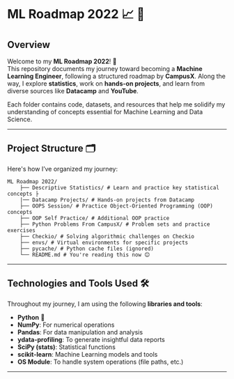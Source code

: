 # **ML Roadmap 2022 📈 🤖**

## **Overview**
Welcome to my **ML Roadmap 2022**! 🚀  
This repository documents my journey toward becoming a **Machine Learning Engineer**, following a structured roadmap by **CampusX**. Along the way, I explore **statistics**, work on **hands-on projects**, and learn from diverse sources like **Datacamp** and **YouTube**.

Each folder contains code, datasets, and resources that help me solidify my understanding of concepts essential for Machine Learning and Data Science.

---

## **Project Structure** 🗂️  
Here's how I’ve organized my journey:
``` tree
ML Roadmap 2022/
    ├── Descriptive Statistics/ # Learn and practice key statistical concepts ├
    |── Datacamp Projects/ # Hands-on projects from Datacamp 
    ├── OOPS Session/ # Practice Object-Oriented Programming (OOP) concepts 
    ├── OOP Self Practice/ # Additional OOP practice
    ├── Python Problems From CampusX/ # Problem sets and practice exercises 
    ├── Checkio/ # Solving algorithmic challenges on Checkio 
    ├── envs/ # Virtual environments for specific projects 
    ├── pycache/ # Python cache files (ignored) 
    └── README.md # You're reading this now 😊
```
---

## **Technologies and Tools Used** 🛠️  
Throughout my journey, I am using the following **libraries and tools**:

- **Python** 🐍  
- **NumPy**: For numerical operations  
- **Pandas**: For data manipulation and analysis  
- **ydata-profiling**: To generate insightful data reports  
- **SciPy (stats)**: Statistical functions  
- **scikit-learn**: Machine Learning models and tools  
- **OS Module**: To handle system operations (file paths, etc.)

---

